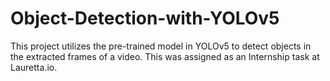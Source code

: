 # Object-Detection-with-YOLOv5
This project utilizes the pre-trained model in YOLOv5 to detect objects in the extracted frames of a video. This was assigned as an Internship task at Lauretta.io. 
